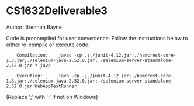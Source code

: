 # CS1632Deliverable3

Author: Brennan Bayne

Code is precompiled for user convenience. Follow the instructions below to either re-compile or execute code.

        Compilation:    javac -cp .;./junit-4.12.jar;./hamcrest-core-1.3.jar;./selenium-java-2.52.0.jar;./selenium-server-standalone-2.52.0.jar *.java
        
        Execution:      java -cp .;./junit-4.12.jar;./hamcrest-core-1.3.jar;./selenium-java-2.52.0.jar;./selenium-server-standalone-2.52.0.jar WebAppTestRunner
        
 (Replace ';' with ':' if not on Windows)
